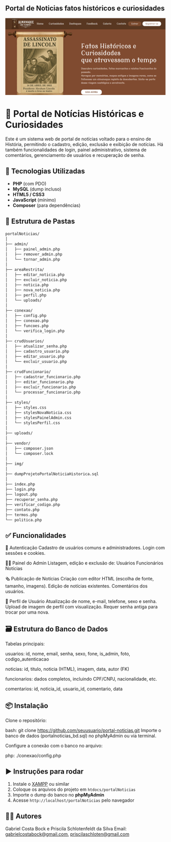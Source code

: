 ## Portal de Noticias fatos históricos e curiosidades

![Tela do Projeto](./img/print.png)


# 📰 Portal de Notícias Históricas e Curiosidades

Este é um sistema web de portal de notícias voltado para o ensino de História, permitindo o cadastro, edição, exclusão e exibição de notícias. Há também funcionalidades de login, painel administrativo, sistema de comentários, gerenciamento de usuários e recuperação de senha.

## 🔧 Tecnologias Utilizadas

- **PHP** (com PDO)
- **MySQL** (dump incluso)
- **HTML5 / CSS3**
- **JavaScript** (mínimo)
- **Composer** (para dependências)

## 📂 Estrutura de Pastas

```
portalNoticias/
│
├── admin/
│   ├── painel_admin.php
│   ├── remover_admin.php
│   └── tornar_admin.php
│
├── areaRestrita/
│   ├── editar_noticia.php
│   ├── excluir_noticia.php
│   ├── noticia.php
│   ├── nova_noticia.php
│   ├── perfil.php
│   └── uploads/
│
├── conexao/
│   ├── config.php
│   ├── conexao.php
│   ├── funcoes.php
│   └── verifica_login.php
│
├── crudUsuarios/
│   ├── atualizar_senha.php
│   ├── cadastro_usuario.php
│   ├── editar_usuario.php
│   └── excluir_usuario.php
│
├── crudFuncionario/
│   ├── cadastrar_funcionario.php
│   ├── editar_funcionario.php
│   ├── excluir_funcionario.php
│   └── processar_funcionario.php
│
├── styles/
│   ├── styles.css
│   ├── stylesNovaNoticia.css
│   ├── stylesPainelAdmin.css
│   └── stylesPerfil.css
│
├── uploads/
│
├── vendor/
│   ├── composer.json
│   └── composer.lock
│
├── img/
│
├── dumpProjetoPortalNoticiaHistorica.sql
│
├── index.php
├── login.php
├── logout.php
├── recuperar_senha.php
├── verificar_codigo.php
├── contato.php
├── termos.php
└── politica.php
```

## ✅ Funcionalidades

👥 Autenticação
Cadastro de usuários comuns e administradores.
Login com sessões e cookies.

🧑‍💼 Painel do Admin
Listagem, edição e exclusão de:
Usuários
Funcionários
Notícias

🗞️ Publicação de Notícias
Criação com editor HTML (escolha de fonte, tamanho, imagens).
Edição de notícias existentes.
Comentários dos usuários.

📄 Perfil de Usuário
Atualização de nome, e-mail, telefone, sexo e senha.
Upload de imagem de perfil com visualização.
Requer senha antiga para trocar por uma nova.

## 🗃️ Estrutura do Banco de Dados

Tabelas principais:

usuarios: id, nome, email, senha, sexo, fone, is_admin, foto, codigo_autenticacao

noticias: id, titulo, noticia (HTML), imagem, data, autor (FK)

funcionarios: dados completos, incluindo CPF/CNPJ, nacionalidade, etc.

comentarios: id, noticia_id, usuario_id, comentario, data

## 📦 Instalação
Clone o repositório:

bash: git clone https://github.com/seuusuario/portal-noticias.git
Importe o banco de dados (portalnoticias_bd.sql) no phpMyAdmin ou via terminal.

Configure a conexão com o banco no arquivo:

php: ./conexao/config.php

## ▶️ Instruções para rodar

1. Instale o [XAMPP](https://www.apachefriends.org/index.html) ou similar
2. Coloque os arquivos do projeto em `htdocs/portalNoticias`
3. Importe o dump do banco no **phpMyAdmin**
4. Acesse `http://localhost/portalNoticias` pelo navegador

## 🙋‍♂️ Autores
Gabriel Costa Bock e Priscila Schlotenfeldt da Silva
Email: gabrielcostabock@gmail.com, priscilaschloten@gmail.com

